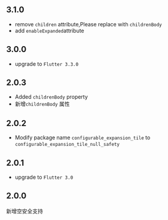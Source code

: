 ## 3.1.0

* remove `children` attribute,Please replace with `childrenBody`
* add `enableExpanded`attribute

## 3.0.0

* upgrade to `Flutter 3.3.0`

## 2.0.3

* Added `childrenBody` property
* 新增`childrenBody` 属性

## 2.0.2

* Modify package name `configurable_expansion_tile` to `configurable_expansion_tile_null_safety`

## 2.0.1

* upgrade to `Flutter 3.0`

## 2.0.0

新增空安全支持


